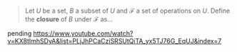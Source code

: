 > Let $U$ be a set, $B$ a subset of $U$ and $\mathcal F$ a set of operations on $U$.
> Define the **closure** of $B$ under $\mathcal F$ as...

pending
https://www.youtube.com/watch?v=KX8tImhSDyA&list=PLjJhPCaCziSRSUtQiTA_yx5TJ76G_EqUJ&index=7